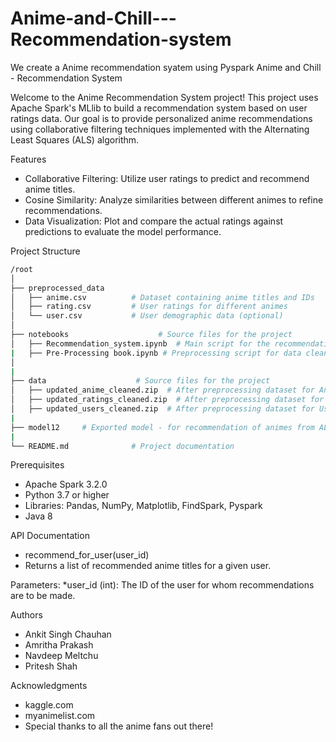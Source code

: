 # Anime-and-Chill---Recommendation-system
We create a Anime recommendation syatem using Pyspark
Anime and  Chill - Recommendation System

Welcome to the Anime Recommendation System project! This project uses Apache Spark's MLlib to build a recommendation system based on user ratings data. Our goal is to provide personalized anime recommendations using collaborative filtering techniques implemented with the Alternating Least Squares (ALS) algorithm.

Features
* Collaborative Filtering: Utilize user ratings to predict and recommend anime titles.
* Cosine Similarity: Analyze similarities between different animes to refine recommendations.
* Data Visualization: Plot and compare the actual ratings against predictions to evaluate the model performance.
  
Project Structure
```bash
/root
│
├── preprocessed_data
│   ├── anime.csv          # Dataset containing anime titles and IDs
│   ├── rating.csv         # User ratings for different animes
│   └── user.csv           # User demographic data (optional)
│
├── notebooks                    # Source files for the project
│   ├── Recommendation_system.ipynb  # Main script for the recommendation system
|   ├── Pre-Processing book.ipynb # Preprocessing script for data cleaning
│      
|
├── data                    # Source files for the project
│   ├── updated_anime_cleaned.zip  # After preprocessing dataset for Animes
│   ├── updated_ratings_cleaned.zip  # After preprocessing dataset for Ratings
│   ├── updated_users_cleaned.zip  # After preprocessing dataset for Users
|
├── model12     # Exported model - for recommendation of animes from ALS training
|
└── README.md              # Project documentation

```
Prerequisites
* Apache Spark 3.2.0
* Python 3.7 or higher
* Libraries: Pandas, NumPy, Matplotlib, FindSpark, Pyspark
* Java 8

API Documentation
* recommend_for_user(user_id)
* Returns a list of recommended anime titles for a given user.

Parameters:
*user_id (int): The ID of the user for whom recommendations are to be made.

Authors
* Ankit Singh Chauhan
* Amritha Prakash
* Navdeep Meltchu
* Pritesh Shah

Acknowledgments
* kaggle.com
* myanimelist.com
* Special thanks to all the anime fans out there!

